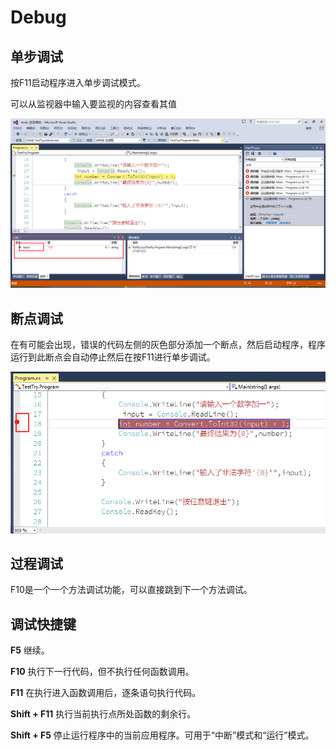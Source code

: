 # Debug

## 单步调试

按F11启动程序进入单步调试模式。

可以从监视器中输入要监视的内容查看其值

![1570081627228](debug-images/1570081627228.png)

## 断点调试

在有可能会出现，错误的代码左侧的灰色部分添加一个断点，然后启动程序，程序运行到此断点会自动停止然后在按F11进行单步调试。

![1570082564432](debug-images/1570082564432.png)

## 过程调试

F10是一个一个方法调试功能，可以直接跳到下一个方法调试。



## 调试快捷键

**F5** 继续。

**F10** 执行下一行代码，但不执行任何函数调用。

**F11** 在执行进入函数调用后，逐条语句执行代码。

**Shift + F11** 执行当前执行点所处函数的剩余行。

**Shift + F5** 停止运行程序中的当前应用程序。可用于“中断”模式和“运行”模式。

